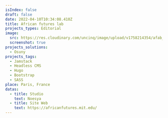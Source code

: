 ```yaml
---
isIndex: false
draft: false
date: 2022-04-10T10:34:08.410Z
title: African futures lab
projects_types: Editorial
image:
  src: https://res.cloudinary.com/uncinq/image/upload/v1758214354/afab_fbpu97.png
  screenshot: true
projects_solutions:
  - Osuny
projects_tags:
  - Jamstack
  - Headless CMS
  - Hugo
  - Bootstrap
  - SASS
place: Paris, France
datas:
  - title: Studio
    text: Noesya
  - title: Site Web
    text: https://africanfutures.mit.edu/
---
```

